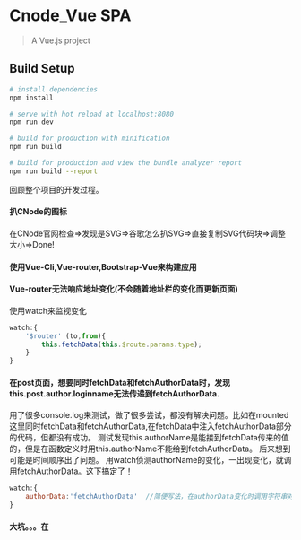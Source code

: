 # Cnode_Vue SPA

> A Vue.js project

## Build Setup

``` bash
# install dependencies
npm install

# serve with hot reload at localhost:8080
npm run dev

# build for production with minification
npm run build

# build for production and view the bundle analyzer report
npm run build --report
```

回顾整个项目的开发过程。

#### 扒CNode的图标

在CNode官网检查=>发现是SVG=>谷歌怎么扒SVG=>直接复制SVG代码块=>调整大小=>Done!

#### 使用Vue-Cli,Vue-router,Bootstrap-Vue来构建应用

#### Vue-router无法响应地址变化(不会随着地址栏的变化而更新页面)

使用watch来监视变化
```javascript
watch:{
	'$router' (to,from){
		this.fetchData(this.$route.params.type);
	}
}
```

#### 在post页面，想要同时fetchData和fetchAuthorData时，发现this.post.author.loginname无法传递到fetchAuthorData.

用了很多console.log来测试，做了很多尝试，都没有解决问题。比如在mounted这里同时fetchData和fetchAuthorData,在fetchData中注入fetchAuthorData部分的代码，但都没有成功。
测试发现this.authorName是能接到fetchData传来的值的，但是在函数定义时用this.authorName不能给到fetchAuthorData。
后来想到可能是时间顺序出了问题。
用watch侦测authorName的变化，一出现变化，就调用fetchAuthorData。这下搞定了！
```javascript
watch:{
	authorData:'fetchAuthorData'  //简便写法，在authorData变化时调用字符串对应函数
}
```

#### 大坑。。。在<script>直接定义的变量或者函数，又或者是import的第三方库，如果没有放在export default的选项对象中，那么<html>上就访问不到。

一定要把要用的放在export default上。

#### 一个困扰半天的大坑：promise.catch

在做用户登录的时候，axios.post("http://...",{accesstoken :this.value})，这里总是报错：HTTP 401。 当时想了很多，是不是this.value没有传到？各种操作。。是不是axios.post拿不到this.value...后来放弃了直接在askAccessToken.vue上反馈，而是将数据通过this.$emit('getAcc',this.value)传出去，用父子组件传参，搞了几十分钟，一个流畅的通路做了出来，长出一口气。
this.value问题解决了，但是返回值呢？response.data.success是ture，那怎么传不到我的另外一个methods里呢？因为是异步调用，所以另外一个函数拿不到值？将期间写的两个函数合并，在then里调用那个组件。

用自己的accesstoken测试，通过。
用错误的accesstoken测试，报401。

问题还是在，分析代码发现，在promise.then里面接错误的请求是不行的（不像其他函数返回值，axios.post如果没有收到response，就会报错，而不是返回空数据），搜索了下catch的使用，加了上去。
问题解决~

7点的时候，徐老师发消息说：axios.post这样写没有问题。我想，这个通路已经打通了，改下试试就知道之前的写法对不对了。  
结果，徐老师是对的。 我之前分析错误原因的时候以为是askAccessToken.vue文件内的作用域有问题（其实是没有写catch惹的祸），导致axios.post得不到正确的值。用原来的axios方法重写之后依然流畅运行。
删除了父子组件信息传递的部分，代码轻了不少~

奋斗了一路，终于搞定了。

#### 写在axios.get获取不到指定数据（401）

```
axios.get('http://....',{
	params:{ //这行不能少！！！
		accesstoken: .......
	}
})
```

For a detailed explanation on how things work, check out the [guide](http://vuejs-templates.github.io/webpack/) and [docs for vue-loader](http://vuejs.github.io/vue-loader).
